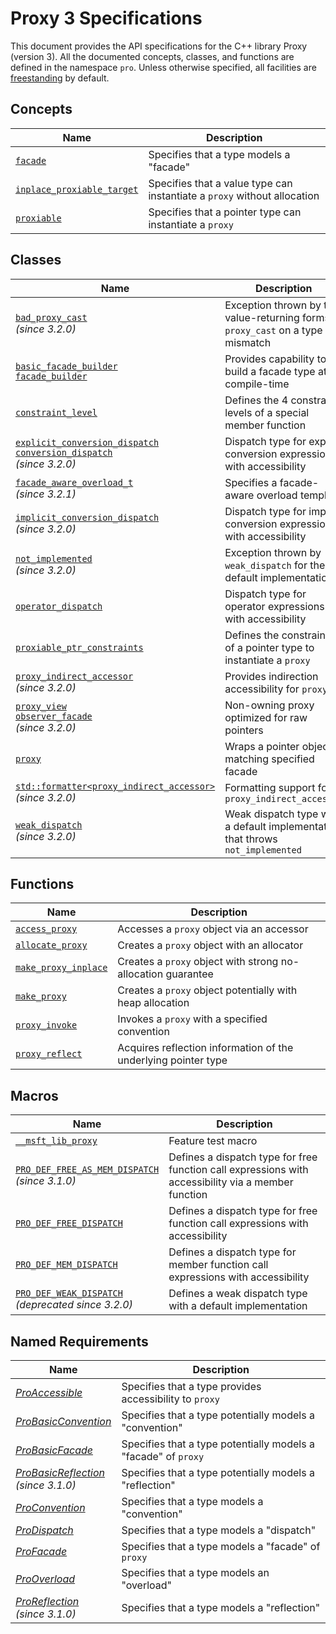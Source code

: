 # Proxy 3 Specifications

This document provides the API specifications for the C++ library Proxy (version 3). All the documented concepts, classes, and functions are defined in the namespace `pro`. Unless otherwise specified, all facilities are [freestanding](https://en.cppreference.com/w/cpp/freestanding) by default.

## Concepts

| Name                                                      | Description                                                  |
| --------------------------------------------------------- | ------------------------------------------------------------ |
| [`facade`](facade.md)                                     | Specifies that a type models a "facade"                      |
| [`inplace_proxiable_target`](inplace_proxiable_target.md) | Specifies that a value type can instantiate a `proxy` without allocation |
| [`proxiable`](proxiable.md)                               | Specifies that a pointer type can instantiate a `proxy`      |

## Classes

| Name                                                         | Description                                                  |
| ------------------------------------------------------------ | ------------------------------------------------------------ |
| [`bad_proxy_cast`](bad_proxy_cast.md)<br />*(since 3.2.0)*   | Exception thrown by the value-returning forms of `proxy_cast` on a type mismatch |
| [`basic_facade_builder`<br />`facade_builder`](basic_facade_builder.md) | Provides capability to build a facade type at compile-time   |
| [`constraint_level`](constraint_level.md)                    | Defines the 4 constraint levels of a special member function |
| [`explicit_conversion_dispatch`<br />`conversion_dispatch`](explicit_conversion_dispatch.md)<br />*(since 3.2.0)* | Dispatch type for explicit conversion expressions with accessibility |
| [`facade_aware_overload_t`](facade_aware_overload_t.md)<br />*(since 3.2.1)* | Specifies a facade-aware overload template                   |
| [`implicit_conversion_dispatch`](implicit_conversion_dispatch.md)<br />*(since 3.2.0)* | Dispatch type for implicit conversion expressions with accessibility |
| [`not_implemented` ](not_implemented.md)<br />*(since 3.2.0)* | Exception thrown by `weak_dispatch` for the default implementation |
| [`operator_dispatch`](operator_dispatch.md)                  | Dispatch type for operator expressions with accessibility    |
| [`proxiable_ptr_constraints`](proxiable_ptr_constraints.md)  | Defines the constraints of a pointer type to instantiate a `proxy` |
| [`proxy_indirect_accessor`](proxy_indirect_accessor.md)<br />*(since 3.2.0)* | Provides indirection accessibility for `proxy`               |
| [`proxy_view`<br />`observer_facade`](proxy_view.md)<br />*(since 3.2.0)* | Non-owning proxy optimized for raw pointers                  |
| [`proxy`](proxy.md)                                          | Wraps a pointer object matching specified facade             |
| [`std::formatter<proxy_indirect_accessor>`](formatter_proxy_indirect_accessor.md)<br />*(since 3.2.0)* | Formatting support for `proxy_indirect_accessor`             |
| [`weak_dispatch`](weak_dispatch.md)<br />*(since 3.2.0)*     | Weak dispatch type with a default implementation that throws `not_implemented` |

## Functions

| Name                                          | Description                                                  |
| --------------------------------------------- | ------------------------------------------------------------ |
| [`access_proxy`](access_proxy.md)             | Accesses a `proxy` object via an accessor                    |
| [`allocate_proxy`](allocate_proxy.md)         | Creates a `proxy` object with an allocator                   |
| [`make_proxy_inplace`](make_proxy_inplace.md) | Creates a `proxy` object with strong no-allocation guarantee |
| [`make_proxy`](make_proxy.md)                 | Creates a `proxy` object potentially with heap allocation    |
| [`proxy_invoke`](proxy_invoke.md)             | Invokes a `proxy` with a specified convention                |
| [`proxy_reflect`](proxy_reflect.md)           | Acquires reflection information of the underlying pointer type |

## Macros

| Name                                                         | Description                                                  |
| ------------------------------------------------------------ | ------------------------------------------------------------ |
| [`__msft_lib_proxy`](msft_lib_proxy.md)                      | Feature test macro                                           |
| [`PRO_DEF_FREE_AS_MEM_DISPATCH` ](PRO_DEF_FREE_AS_MEM_DISPATCH.md)<br />*(since 3.1.0)* | Defines a dispatch type for free function call expressions with accessibility via a member function |
| [`PRO_DEF_FREE_DISPATCH`](PRO_DEF_FREE_DISPATCH.md)          | Defines a dispatch type for free function call expressions with accessibility |
| [`PRO_DEF_MEM_DISPATCH`](PRO_DEF_MEM_DISPATCH.md)            | Defines a dispatch type for member function call expressions with accessibility |
| [`PRO_DEF_WEAK_DISPATCH`](PRO_DEF_WEAK_DISPATCH.md)<br />*(deprecated since 3.2.0)* | Defines a weak dispatch type with a default implementation   |

## Named Requirements

| Name                                                         | Description                                                  |
| ------------------------------------------------------------ | ------------------------------------------------------------ |
| [*ProAccessible*](ProAccessible.md)                          | Specifies that a type provides accessibility to `proxy`      |
| [*ProBasicConvention*](ProBasicConvention.md)                | Specifies that a type potentially models a "convention"      |
| [*ProBasicFacade*](ProBasicFacade.md)                        | Specifies that a type potentially models a "facade" of `proxy` |
| [*ProBasicReflection*](ProBasicReflection.md)<br />*(since 3.1.0)* | Specifies that a type potentially models a "reflection"      |
| [*ProConvention*](ProConvention.md)                          | Specifies that a type models a "convention"                  |
| [*ProDispatch*](ProDispatch.md)                              | Specifies that a type models a "dispatch"                    |
| [*ProFacade*](ProFacade.md)                                  | Specifies that a type models a "facade" of `proxy`           |
| [*ProOverload*](ProOverload.md)                              | Specifies that a type models an "overload"                   |
| [*ProReflection*](ProReflection.md)<br />*(since 3.1.0)*     | Specifies that a type models a "reflection"                  |
